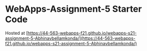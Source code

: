 # WebApps-Assignment-5 Starter Code

Hosted at [https://44-563-webapps-f21.github.io/webapps-s21-assignment-5-Abhinavbellamkonda/](https://44-563-webapps-f21.github.io/webapps-s21-assignment-5-Abhinavbellamkonda/)
